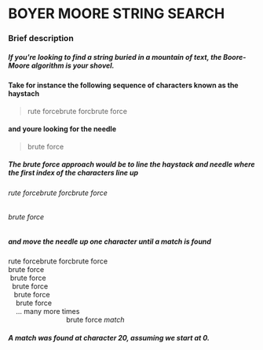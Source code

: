 # BOYER MOORE STRING SEARCH

### Brief description

##### If you're looking to find a string buried in a mountain of text, the Boore-Moore algorithm is your shovel.

#### Take for instance the following sequence of characters known as the haystach

> rute forcebrute forcbrute force

#### and youre looking for the needle

> brute force

##### The brute force approach would be to line the haystack and needle where the first index of the characters line up

###### rute forcebrute forcbrute force
###### brute force

##### and move the needle up one character until a match is found

rute forcebrute forcbrute force<br>
brute force<br>
 brute force<br>
  brute force<br>
   brute force<br>
    brute force<br>
    ... many more times<br>
                              brute force *match* <br>
##### A match was found at character 20, assuming we start at 0.
